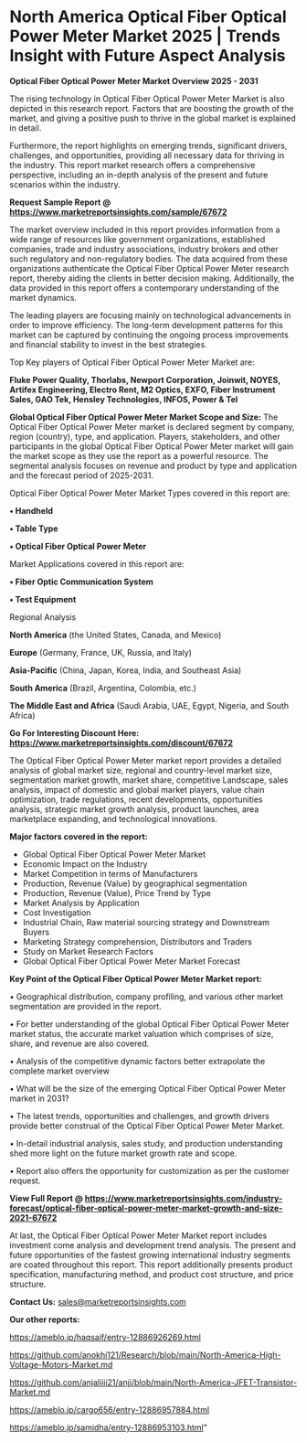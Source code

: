 # North America Optical Fiber Optical Power Meter Market 2025 | Trends Insight with Future Aspect Analysis

<Strong> Optical Fiber Optical Power Meter Market Overview 2025 - 2031</strong>

The rising technology in Optical Fiber Optical Power Meter Market is also depicted in this research report. Factors that are boosting the growth of the market, and giving a positive push to thrive in the global market is explained in detail.

Furthermore, the report highlights on emerging trends, significant drivers, challenges, and opportunities, providing all necessary data for thriving in the industry. This report market research offers a comprehensive perspective, including an in-depth analysis of the present and future scenarios within the industry.

<strong>Request Sample Report @ <a href=https://www.marketreportsinsights.com/sample/67672>https://www.marketreportsinsights.com/sample/67672</a></strong>

The market overview included in this report provides information from a wide range of resources like government organizations, established companies, trade and industry associations, industry brokers and other such regulatory and non-regulatory bodies. The data acquired from these organizations authenticate the Optical Fiber Optical Power Meter research report, thereby aiding the clients in better decision making. Additionally, the data provided in this report offers a contemporary understanding of the market dynamics.

The leading players are focusing mainly on technological advancements in order to improve efficiency. The long-term development patterns for this market can be captured by continuing the ongoing process improvements and financial stability to invest in the best strategies.

Top Key players of Optical Fiber Optical Power Meter Market are:

<strong>Fluke Power Quality, Thorlabs, Newport Corporation, Joinwit, NOYES, Artifex Engineering, Electro Rent, M2 Optics, EXFO, Fiber Instrument Sales, GAO Tek, Hensley Technologies, INFOS, Power & Tel</strong>

<strong><b>Global Optical Fiber Optical Power Meter Market Scope and Size:</b></strong>
The Optical Fiber Optical Power Meter market is declared segment by company, region (country), type, and application. Players, stakeholders, and other participants in the global Optical Fiber Optical Power Meter market will gain the market scope as they use the report as a powerful resource. The segmental analysis focuses on revenue and product by type and application and the forecast period of 2025-2031.

Optical Fiber Optical Power Meter Market Types covered in this report are:

<strong>• Handheld

• Table Type

• Optical Fiber Optical Power Meter</strong>

Market Applications covered in this report are:

<strong>• Fiber Optic Communication System

• Test Equipment</strong> 

Regional Analysis

<strong>North America</strong> (the United States, Canada, and Mexico)

<strong>Europe</strong> (Germany, France, UK, Russia, and Italy)

<strong>Asia-Pacific</strong> (China, Japan, Korea, India, and Southeast Asia)

<strong>South America</strong> (Brazil, Argentina, Colombia, etc.)

<strong>The Middle East and Africa</strong> (Saudi Arabia, UAE, Egypt, Nigeria, and South Africa)

<strong>Go For Interesting Discount Here: <a href=https://www.marketreportsinsights.com/discount/67672>https://www.marketreportsinsights.com/discount/67672</a></strong>

The Optical Fiber Optical Power Meter market report provides a detailed analysis of global market size, regional and country-level market size, segmentation market growth, market share, competitive Landscape, sales analysis, impact of domestic and global market players, value chain optimization, trade regulations, recent developments, opportunities analysis, strategic market growth analysis, product launches, area marketplace expanding, and technological innovations.

<strong><b>Major factors covered in the report:</b></strong>
<ul>
  <li>Global Optical Fiber Optical Power Meter Market </li>
  <li>Economic Impact on the Industry</li>
  <li>Market Competition in terms of Manufacturers</li>
  <li>Production, Revenue (Value) by geographical segmentation</li>
  <li>Production, Revenue (Value), Price Trend by Type</li>
  <li>Market Analysis by Application</li>
  <li>Cost Investigation</li>
  <li>Industrial Chain, Raw material sourcing strategy and Downstream Buyers</li>
  <li>Marketing Strategy comprehension, Distributors and Traders</li>
  <li>Study on Market Research Factors</li>
  <li>Global Optical Fiber Optical Power Meter Market Forecast</li>
</ul>

<strong><b>Key Point of the Optical Fiber Optical Power Meter Market report:</b></strong>

• Geographical distribution, company profiling, and various other market segmentation are provided in the report.

• For better understanding of the global Optical Fiber Optical Power Meter market status, the accurate market valuation which comprises of size, share, and revenue are also covered.

• Analysis of the competitive dynamic factors better extrapolate the complete market overview

• What will be the size of the emerging Optical Fiber Optical Power Meter market in 2031?

• The latest trends, opportunities and challenges, and growth drivers provide better construal of the Optical Fiber Optical Power Meter Market.

• In-detail industrial analysis, sales study, and production understanding shed more light on the future market growth rate and scope.

• Report also offers the opportunity for customization as per the customer request.

<strong><b>View Full Report @ <a href=https://www.marketreportsinsights.com/industry-forecast/optical-fiber-optical-power-meter-market-growth-and-size-2021-67672>https://www.marketreportsinsights.com/industry-forecast/optical-fiber-optical-power-meter-market-growth-and-size-2021-67672</a></b></strong>


At last, the Optical Fiber Optical Power Meter Market report includes investment come analysis and development trend analysis. The present and future opportunities of the fastest growing international industry segments are coated throughout this report. This report additionally presents product specification, manufacturing method, and product cost structure, and price structure.

<strong>Contact Us:</strong>
sales@marketreportsinsights.com

<strong>Our other reports:</strong>

<a href=https://ameblo.jp/haqsaif/entry-12886926269.html>https://ameblo.jp/haqsaif/entry-12886926269.html</a>

<a href=https://github.com/anokhi121/Research/blob/main/North-America-High-Voltage-Motors-Market.md>https://github.com/anokhi121/Research/blob/main/North-America-High-Voltage-Motors-Market.md</a>

<a href=https://github.com/anjaliiii21/anjj/blob/main/North-America-JFET-Transistor-Market.md>https://github.com/anjaliiii21/anjj/blob/main/North-America-JFET-Transistor-Market.md</a>

<a href=https://ameblo.jp/cargo656/entry-12886957884.html>https://ameblo.jp/cargo656/entry-12886957884.html</a>

<a href=https://ameblo.jp/samidha/entry-12886953103.html>https://ameblo.jp/samidha/entry-12886953103.html</a>"
